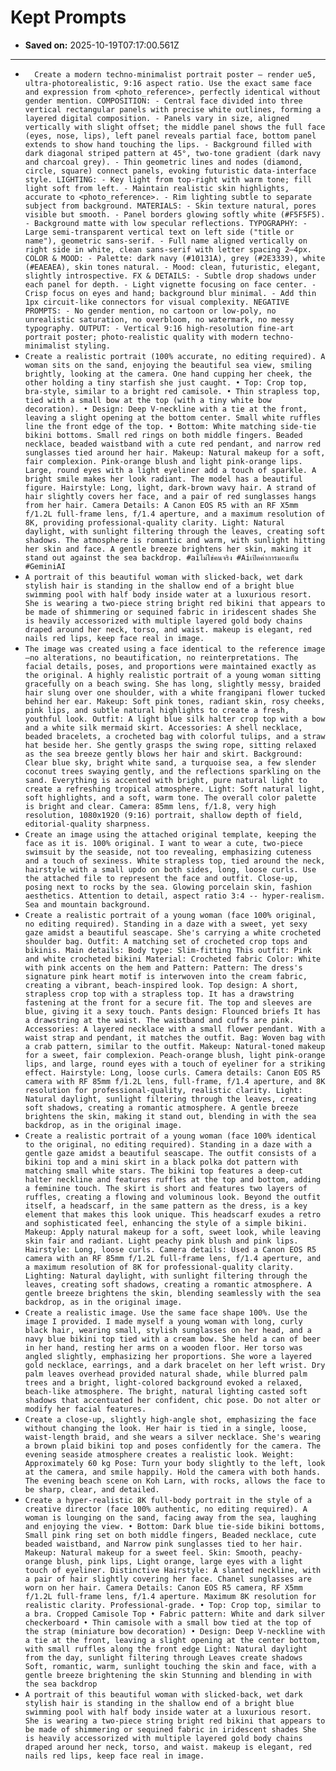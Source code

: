 # Kept Prompts

- **Saved on:** 2025-10-19T07:17:00.561Z

---

- `  Create a modern techno-minimalist portrait poster — render ue5, ultra-photorealistic, 9:16 aspect ratio. Use the exact same face and expression from <photo_reference>, perfectly identical without gender mention. COMPOSITION: - Central face divided into three vertical rectangular panels with precise white outlines, forming a layered digital composition. - Panels vary in size, aligned vertically with slight offset; the middle panel shows the full face (eyes, nose, lips), left panel reveals partial face, bottom panel extends to show hand touching the lips. - Background filled with dark diagonal striped pattern at 45°, two-tone gradient (dark navy and charcoal grey). - Thin geometric lines and nodes (diamond, circle, square) connect panels, evoking futuristic data-interface style. LIGHTING: - Key light from top-right with warm tone; fill light soft from left. - Maintain realistic skin highlights, accurate to <photo_reference>. - Rim lighting subtle to separate subject from background. MATERIALS: - Skin texture natural, pores visible but smooth. - Panel borders glowing softly white (#F5F5F5). - Background matte with low specular reflections. TYPOGRAPHY: - Large semi-transparent vertical text on left side ("title or name"), geometric sans-serif. - Full name aligned vertically on right side in white, clean sans-serif with letter spacing 2–4px. COLOR & MOOD: - Palette: dark navy (#10131A), grey (#2E3339), white (#EAEAEA), skin tones natural. - Mood: clean, futuristic, elegant, slightly introspective. FX & DETAILS: - Subtle drop shadows under each panel for depth. - Light vignette focusing on face center. - Crisp focus on eyes and hand; background blur minimal. - Add thin 1px circuit-like connectors for visual complexity. NEGATIVE PROMPTS: - No gender mention, no cartoon or low-poly, no unrealistic saturation, no overbloom, no watermark, no messy typography. OUTPUT: - Vertical 9:16 high-resolution fine-art portrait poster; photo-realistic quality with modern techno-minimalist styling.`
- `Create a realistic portrait (100% accurate, no editing required). A woman sits on the sand, enjoying the beautiful sea view, smiling brightly, looking at the camera. One hand cupping her cheek, the other holding a tiny starfish she just caught. • Top: Crop top, bra-style, similar to a bright red camisole. • Thin strapless top, tied with a small bow at the top (with a tiny white bow decoration). • Design: Deep V-neckline with a tie at the front, leaving a slight opening at the bottom center. Small white ruffles line the front edge of the top. • Bottom: White matching side-tie bikini bottoms. Small red rings on both middle fingers. Beaded necklace, beaded waistband with a cute red pendant, and narrow red sunglasses tied around her hair. Makeup: Natural makeup for a soft, fair complexion. Pink-orange blush and light pink-orange lips. Large, round eyes with a light eyeliner add a touch of sparkle. A bright smile makes her look radiant. The model has a beautiful figure. Hairstyle: Long, light, dark-brown wavy hair. A strand of hair slightly covers her face, and a pair of red sunglasses hangs from her hair. Camera Details: A Canon EOS R5 with an RF X5mm f/1.2L full-frame lens, f/1.4 aperture, and a maximum resolution of 8K, providing professional-quality clarity. Light: Natural daylight, with sunlight filtering through the leaves, creating soft shadows. The atmosphere is romantic and warm, with sunlight hitting her skin and face. A gentle breeze brightens her skin, making it stand out against the sea backdrop. #aiไม่ใข่คนจริง #Aiเปิดค่าการมองเห็น #GeminiAI`
- `A portrait of this beautiful woman with slicked-back, wet dark stylish hair is standing in the shallow end of a bright blue swimming pool with half body inside water at a luxurious resort. She is wearing a two-piece string bright red bikini that appears to be made of shimmering or sequined fabric in iridescent shades She is heavily accessorized with multiple layered gold body chains draped around her neck, torso, and waist. makeup is elegant, red nails red lips, keep face real in image.`
- `The image was created using a face identical to the reference image—no alterations, no beautification, no reinterpretations. The facial details, poses, and proportions were maintained exactly as the original. A highly realistic portrait of a young woman sitting gracefully on a beach swing. She has long, slightly messy, braided hair slung over one shoulder, with a white frangipani flower tucked behind her ear. Makeup: Soft pink tones, radiant skin, rosy cheeks, pink lips, and subtle natural highlights to create a fresh, youthful look. Outfit: A light blue silk halter crop top with a bow and a white silk mermaid skirt. Accessories: A shell necklace, beaded bracelets, a crocheted bag with colorful tulips, and a straw hat beside her. She gently grasps the swing rope, sitting relaxed as the sea breeze gently blows her hair and skirt. Background: Clear blue sky, bright white sand, a turquoise sea, a few slender coconut trees swaying gently, and the reflections sparkling on the sand. Everything is accented with bright, pure natural light to create a refreshing tropical atmosphere. Light: Soft natural light, soft highlights, and a soft, warm tone. The overall color palette is bright and clear. Camera: 85mm lens, f/1.8, very high resolution, 1080x1920 (9:16) portrait, shallow depth of field, editorial-quality sharpness.`
- `Create an image using the attached original template, keeping the face as it is. 100% original. I want to wear a cute, two-piece swimsuit by the seaside, not too revealing, emphasizing cuteness and a touch of sexiness. White strapless top, tied around the neck, hairstyle with a small updo on both sides, long, loose curls. Use the attached file to represent the face and outfit. Close-up, posing next to rocks by the sea. Glowing porcelain skin, fashion aesthetics. Attention to detail, aspect ratio 3:4 -- hyper-realism. Sea and mountain background.`
- `Create a realistic portrait of a young woman (face 100% original, no editing required). Standing in a daze with a sweet, yet sexy gaze amidst a beautiful seascape. She's carrying a white crocheted shoulder bag. Outfit: A matching set of crocheted crop tops and bikinis. Main details: Body type: Slim-fitting This outfit: Pink and white crocheted bikini Material: Crocheted fabric Color: White with pink accents on the hem and Pattern: Pattern: The dress's signature pink heart motif is interwoven into the cream fabric, creating a vibrant, beach-inspired look. Top design: A short, strapless crop top with a strapless top. It has a drawstring fastening at the front for a secure fit. The top and sleeves are blue, giving it a sexy touch. Pants design: Flounced briefs It has a drawstring at the waist. The waistband and cuffs are pink. Accessories: A layered necklace with a small flower pendant. With a waist strap and pendant, it matches the outfit. Bag: Woven bag with a crab pattern, similar to the outfit. Makeup: Natural-toned makeup for a sweet, fair complexion. Peach-orange blush, light pink-orange lips, and large, round eyes with a touch of eyeliner for a striking effect. Hairstyle: Long, loose curls. Camera details: Canon EOS R5 camera with RF 85mm f/1.2L lens, full-frame, f/1.4 aperture, and 8K resolution for professional-quality, realistic clarity. Light: Natural daylight, sunlight filtering through the leaves, creating soft shadows, creating a romantic atmosphere. A gentle breeze brightens the skin, making it stand out, blending in with the sea backdrop, as in the original image.`
- `Create a realistic portrait of a young woman (face 100% identical to the original, no editing required). Standing in a daze with a gentle gaze amidst a beautiful seascape. The outfit consists of a bikini top and a mini skirt in a black polka dot pattern with matching small white stars. The bikini top features a deep-cut halter neckline and features ruffles at the top and bottom, adding a feminine touch. The skirt is short and features two layers of ruffles, creating a flowing and voluminous look. Beyond the outfit itself, a headscarf, in the same pattern as the dress, is a key element that makes this look unique. This headscarf exudes a retro and sophisticated feel, enhancing the style of a simple bikini. Makeup: Apply natural makeup for a soft, sweet look, while leaving skin fair and radiant. Light peachy pink blush and pink lips. Hairstyle: Long, loose curls. Camera details: Used a Canon EOS R5 camera with an RF 85mm f/1.2L full-frame lens, f/1.4 aperture, and a maximum resolution of 8K for professional-quality clarity. Lighting: Natural daylight, with sunlight filtering through the leaves, creating soft shadows, creating a romantic atmosphere. A gentle breeze brightens the skin, blending seamlessly with the sea backdrop, as in the original image.`
- `Create a realistic image. Use the same face shape 100%. Use the image I provided. I made myself a young woman with long, curly black hair, wearing small, stylish sunglasses on her head, and a navy blue bikini top tied with a cream bow. She held a can of beer in her hand, resting her arms on a wooden floor. Her torso was angled slightly, emphasizing her proportions. She wore a layered gold necklace, earrings, and a dark bracelet on her left wrist. Dry palm leaves overhead provided natural shade, while blurred palm trees and a bright, light-colored background evoked a relaxed, beach-like atmosphere. The bright, natural lighting casted soft shadows that accentuated her confident, chic pose. Do not alter or modify her facial features.`
- `Create a close-up, slightly high-angle shot, emphasizing the face without changing the look. Her hair is tied in a single, loose, waist-length braid, and she wears a silver necklace. She's wearing a brown plaid bikini top and poses confidently for the camera. The evening seaside atmosphere creates a realistic look. Weight: Approximately 60 kg Pose: Turn your body slightly to the left, look at the camera, and smile happily. Hold the camera with both hands. The evening beach scene on Koh Larn, with rocks, allows the face to be sharp, clear, and detailed.`
- `Create a hyper-realistic 8K full-body portrait in the style of a creative director (face 100% authentic, no editing required). A woman is lounging on the sand, facing away from the sea, laughing and enjoying the view. • Bottom: Dark blue tie-side bikini bottoms, Small pink ring set on both middle fingers, Beaded necklace, cute beaded waistband, and Narrow pink sunglasses tied to her hair. Makeup: Natural makeup for a sweet feel. Skin: Smooth, peachy-orange blush, pink lips, Light orange, large eyes with a light touch of eyeliner. Distinctive Hairstyle: A slanted neckline, with a pair of hair slightly covering her face. Chanel sunglasses are worn on her hair. Camera Details: Canon EOS R5 camera, RF X5mm f/1.2L full-frame lens, f/1.4 aperture. Maximum 8K resolution for realistic clarity. Professional-grade. • Top: Crop top, similar to a bra. Cropped Camisole Top • Fabric pattern: White and dark silver checkerboard • Thin camisole with a small bow tied at the top of the strap (miniature bow decoration) • Design: Deep V-neckline with a tie at the front, leaving a slight opening at the center bottom, with small ruffles along the front edge Light: Natural daylight from the day, sunlight filtering through Leaves create shadows Soft, romantic, warm, sunlight touching the skin and face, with a gentle breeze brightening the skin Stunning and blending in with the sea backdrop`
- `A portrait of this beautiful woman with slicked-back, wet dark stylish hair is standing in the shallow end of a bright blue swimming pool with half body inside water at a luxurious resort. She is wearing a two-piece string bright red bikini that appears to be made of shimmering or sequined fabric in iridescent shades She is heavily accessorized with multiple layered gold body chains draped around her neck, torso, and waist. makeup is elegant, red nails red lips, keep face real in image.`